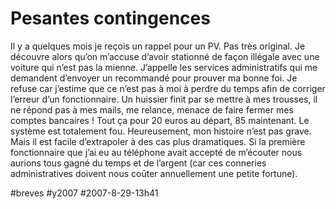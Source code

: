 # Pesantes contingences

Il y a quelques mois je reçois un rappel pour un PV. Pas très original. Je découvre alors qu’on m’accuse d’avoir stationné de façon illégale avec une voiture qui n’est pas la mienne. J’appelle les services administratifs qui me demandent d’envoyer un recommandé pour prouver ma bonne foi. Je refuse car j’estime que ce n’est pas à moi à perdre du temps afin de corriger l’erreur d’un fonctionnaire. Un huissier finit par se mettre à mes trousses, il ne répond pas à mes mails, me relance, menace de faire fermer mes comptes bancaires ! Tout ça pour 20 euros au départ, 85 maintenant. Le système est totalement fou. Heureusement, mon histoire n’est pas grave. Mais il est facile d’extrapoler à des cas plus dramatiques. Si la première fonctionnaire que j’ai eu au téléphone avait accepté de m’écouter nous aurions tous gagné du temps et de l’argent (car ces conneries administratives doivent nous coûter annuellement une petite fortune).

#breves #y2007 #2007-8-29-13h41
